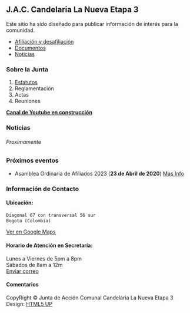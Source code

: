 
## J.A.C. Candelaria La Nueva Etapa 3
  
Este sitio ha sido diseñado para publicar información de interés para la comunidad.
  
<ul class="actions">
  <li><a href="#zero" class="button scrolly">Afiliación y desafiliación</a></li>
  <li><a href="#one" class="button scrolly">Documentos</a></li>
  <li><a href="#two" class="button scrolly">Noticias</a></li>
</ul>

### Sobre la Junta
  
1. [Estatutos](https://archive.org/details/estatutos-JAC-CandelariaEtapa3)
2. Reglamentación
3. Actas
4. Reuniones

**[Canal de Youtube en construcción](https://www.youtube.com/)**  

### Noticias
  
###### Proximamente 
  
  
### Próximos eventos  
  
- Asamblea Ordinaria de Afiliados 2023 (**23 de Abril de 2020**) [Mas Info](?)
  
  
### Información de Contacto
  
#### Ubicación:
  
```markdown
Diagonal 67 con transversal 56 sur
Bogota (Colombia)  
```
[Ver en Google Maps](https://goo.gl/maps/432up4234rPQ5o3G8)  

#### Horario de Atención en Secretaría:
  
Lunes a Viernes de 5pm a 8pm  
Sábados de 8am a 12m  
[Enviar correo](mailto:jaccandelariaetapa3@hotmail.com)  
  

#### Comentarios



CopyRight
&copy; Junta de Acción Comunal Candelaria La Nueva Etapa 3  
Design: <a href="http://html5up.net">HTML5 UP

